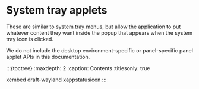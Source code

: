 # System tray applets

These are similar to [system tray menus](../systray-menu/index), but allow the application to put whatever content they want inside the popup that appears when the system tray icon is clicked.

We do not include the desktop environment-specific or panel-specific panel applet APIs in this documentation.

:::{toctree}
:maxdepth: 2
:caption: Contents
:titlesonly: true

xembed
draft-wayland
xappstatusicon
:::

